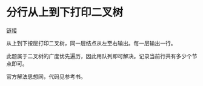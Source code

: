 # 分行从上到下打印二叉树

[链接](https://www.nowcoder.com/practice/445c44d982d04483b04a54f298796288?tpId=13&&tqId=11213&rp=1&ru=/ta/coding-interviews&qru=/ta/coding-interviews/question-ranking)

从上到下按层打印二叉树，同一层结点从左至右输出。每一层输出一行。



此题属于二叉树的广度优先遍历，因此用队列即可解决。记录当前行共有多少个节点即可。



官方解法思想同，代码见参考书。